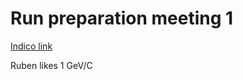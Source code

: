 # Run preparation meeting 1

[Indico link](https://indico.cern.ch/event/1193614/)

Ruben likes 1 GeV/C

